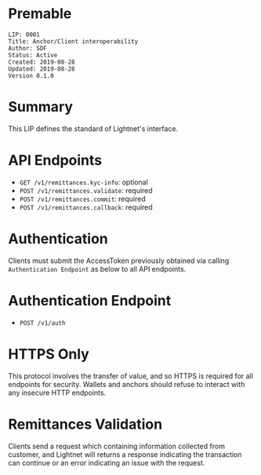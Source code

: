 # Premable
```
LIP: 0001
Title: Anchor/Client interoperability
Author: SDF
Status: Active
Created: 2019-08-28
Updated: 2019-08-28
Version 0.1.0
```
# Summary

This LIP defines the standard of Lightnet's interface.

# API Endpoints

- `GET /v1/remittances.kyc-info`: optional
- `POST /v1/remittances.validate`: required
- `POST /v1/remittances.commit`: required
- `POST /v1/remittances.callback`: required

# Authentication

  Clients must submit the AccessToken previously obtained via calling `Authentication Endpoint` as below to all API endpoints.
  

# Authentication Endpoint

- `POST /v1/auth`

# HTTPS Only

This protocol involves the transfer of value, and so HTTPS is required for all endpoints for security. Wallets and anchors should refuse to interact with any insecure HTTP endpoints.

# Remittances Validation

  Clients send a request which containing information collected from customer, and Lightnet will returns a response indicating the transaction can continue or an error indicating an issue with the request.
